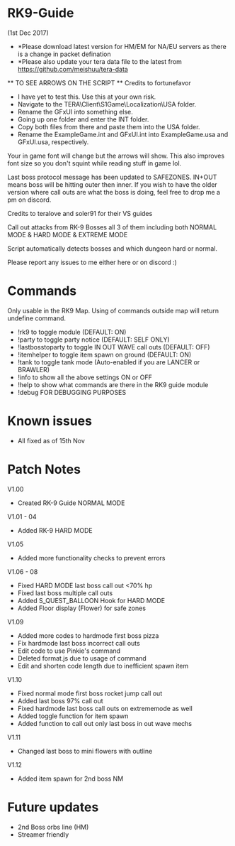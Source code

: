 # RK9-Guide

(1st Dec 2017) 
- *Please download latest version for HM/EM for NA/EU servers as there is a change in packet defination
- *Please also update your tera data file to the latest from https://github.com/meishuu/tera-data

** TO SEE ARROWS ON THE SCRIPT ** Credits to fortunefavor
- I have yet to test this. Use this at your own risk.
- Navigate to the TERA\Client\S1Game\Localization\USA folder.
- Rename the GFxUI into something else.
- Going up one folder and enter the INT folder.
- Copy both files from there and paste them into the USA folder.
- Rename the ExampleGame.int and GFxUI.int into ExampleGame.usa and GFxUI.usa, respectively.

Your in game font will change but the arrows will show. This also improves font size so you don't squint while reading stuff in game lol.


Last boss protocol message has been updated to SAFEZONES. IN+OUT means boss will be hitting outer then inner.
If you wish to have the older version where call outs are what the boss is doing, feel free to drop me a pm on discord.

Credits to teralove and soler91 for their VS guides

Call out attacks from RK-9 Bosses all 3 of them including both NORMAL MODE & HARD MODE & EXTREME MODE

Script automatically detects bosses and which dungeon hard or normal.

Please report any issues to me either here or on discord :)

# Commands 
Only usable in the RK9 Map. Using of commands outside map will return undefine command.
- !rk9 to toggle module (DEFAULT: ON)
- !party to toggle party notice (DEFAULT: SELF ONLY)
- !lastbosstoparty to toggle  IN OUT WAVE call outs (DEFAULT: OFF)
- !itemhelper to toggle item spawn on ground (DEFAULT: ON)
- !tank to toggle tank mode (Auto-enabled if you are LANCER or BRAWLER)
- !info to show all the above settings ON or OFF
- !help to show what commands are there in the RK9 guide module
- !debug FOR DEBUGGING PURPOSES

# Known issues
- All fixed as of 15th Nov

# Patch Notes
V1.00
- Created RK-9 Guide NORMAL MODE

V1.01 - 04
- Added RK-9 HARD MODE

V1.05
- Added more functionality checks to prevent errors

V1.06 - 08
- Fixed HARD MODE last boss call out <70% hp
- Fixed last boss multiple call outs
- Added S_QUEST_BALLOON Hook for HARD MODE
- Added Floor display (Flower) for safe zones

V1.09
- Added more codes to hardmode first boss pizza
- Fix hardmode last boss incorrect call outs
- Edit code to use Pinkie's command
- Deleted format.js due to usage of command
- Edit and shorten code length due to inefficient spawn item

V1.10
- Fixed normal mode first boss rocket jump call out
- Added last boss 97% call out
- Fixed hardmode last boss call outs on extrememode as well
- Added toggle function for item spawn
- Added function to call out only last boss in out wave mechs

V1.11
- Changed last boss to mini flowers with outline

V1.12
- Added item spawn for 2nd boss NM

# Future updates
- 2nd Boss orbs line (HM)
- Streamer friendly
